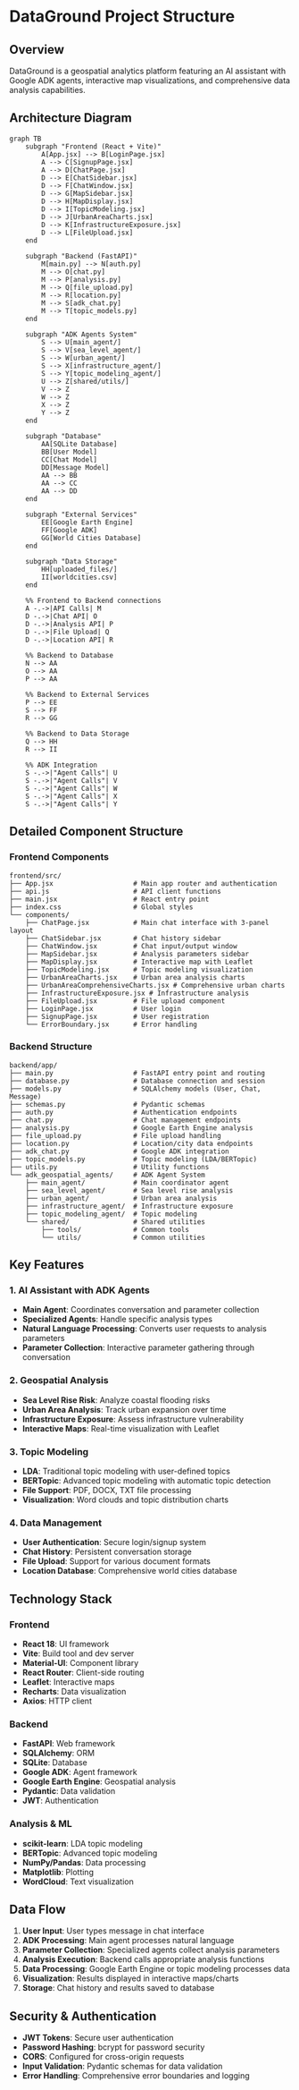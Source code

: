 # DataGround Project Structure

## Overview
DataGround is a geospatial analytics platform featuring an AI assistant with Google ADK agents, interactive map visualizations, and comprehensive data analysis capabilities.

## Architecture Diagram

```mermaid
graph TB
    subgraph "Frontend (React + Vite)"
        A[App.jsx] --> B[LoginPage.jsx]
        A --> C[SignupPage.jsx]
        A --> D[ChatPage.jsx]
        D --> E[ChatSidebar.jsx]
        D --> F[ChatWindow.jsx]
        D --> G[MapSidebar.jsx]
        D --> H[MapDisplay.jsx]
        D --> I[TopicModeling.jsx]
        D --> J[UrbanAreaCharts.jsx]
        D --> K[InfrastructureExposure.jsx]
        D --> L[FileUpload.jsx]
    end

    subgraph "Backend (FastAPI)"
        M[main.py] --> N[auth.py]
        M --> O[chat.py]
        M --> P[analysis.py]
        M --> Q[file_upload.py]
        M --> R[location.py]
        M --> S[adk_chat.py]
        M --> T[topic_models.py]
    end

    subgraph "ADK Agents System"
        S --> U[main_agent/]
        S --> V[sea_level_agent/]
        S --> W[urban_agent/]
        S --> X[infrastructure_agent/]
        S --> Y[topic_modeling_agent/]
        U --> Z[shared/utils/]
        V --> Z
        W --> Z
        X --> Z
        Y --> Z
    end

    subgraph "Database"
        AA[SQLite Database]
        BB[User Model]
        CC[Chat Model]
        DD[Message Model]
        AA --> BB
        AA --> CC
        AA --> DD
    end

    subgraph "External Services"
        EE[Google Earth Engine]
        FF[Google ADK]
        GG[World Cities Database]
    end

    subgraph "Data Storage"
        HH[uploaded_files/]
        II[worldcities.csv]
    end

    %% Frontend to Backend connections
    A -.->|API Calls| M
    D -.->|Chat API| O
    D -.->|Analysis API| P
    D -.->|File Upload| Q
    D -.->|Location API| R

    %% Backend to Database
    N --> AA
    O --> AA
    P --> AA

    %% Backend to External Services
    P --> EE
    S --> FF
    R --> GG

    %% Backend to Data Storage
    Q --> HH
    R --> II

    %% ADK Integration
    S -.->|"Agent Calls"| U
    S -.->|"Agent Calls"| V
    S -.->|"Agent Calls"| W
    S -.->|"Agent Calls"| X
    S -.->|"Agent Calls"| Y
```

## Detailed Component Structure

### Frontend Components
```
frontend/src/
├── App.jsx                    # Main app router and authentication
├── api.js                     # API client functions
├── main.jsx                   # React entry point
├── index.css                  # Global styles
└── components/
    ├── ChatPage.jsx           # Main chat interface with 3-panel layout
    ├── ChatSidebar.jsx        # Chat history sidebar
    ├── ChatWindow.jsx         # Chat input/output window
    ├── MapSidebar.jsx         # Analysis parameters sidebar
    ├── MapDisplay.jsx         # Interactive map with Leaflet
    ├── TopicModeling.jsx      # Topic modeling visualization
    ├── UrbanAreaCharts.jsx    # Urban area analysis charts
    ├── UrbanAreaComprehensiveCharts.jsx # Comprehensive urban charts
    ├── InfrastructureExposure.jsx # Infrastructure analysis
    ├── FileUpload.jsx         # File upload component
    ├── LoginPage.jsx          # User login
    ├── SignupPage.jsx         # User registration
    └── ErrorBoundary.jsx      # Error handling
```

### Backend Structure
```
backend/app/
├── main.py                    # FastAPI entry point and routing
├── database.py                # Database connection and session
├── models.py                  # SQLAlchemy models (User, Chat, Message)
├── schemas.py                 # Pydantic schemas
├── auth.py                    # Authentication endpoints
├── chat.py                    # Chat management endpoints
├── analysis.py                # Google Earth Engine analysis
├── file_upload.py             # File upload handling
├── location.py                # Location/city data endpoints
├── adk_chat.py                # Google ADK integration
├── topic_models.py            # Topic modeling (LDA/BERTopic)
├── utils.py                   # Utility functions
└── adk_geospatial_agents/     # ADK Agent System
    ├── main_agent/            # Main coordinator agent
    ├── sea_level_agent/       # Sea level rise analysis
    ├── urban_agent/           # Urban area analysis
    ├── infrastructure_agent/  # Infrastructure exposure
    ├── topic_modeling_agent/  # Topic modeling
    └── shared/                # Shared utilities
        ├── tools/             # Common tools
        └── utils/             # Common utilities
```

## Key Features

### 1. AI Assistant with ADK Agents
- **Main Agent**: Coordinates conversation and parameter collection
- **Specialized Agents**: Handle specific analysis types
- **Natural Language Processing**: Converts user requests to analysis parameters
- **Parameter Collection**: Interactive parameter gathering through conversation

### 2. Geospatial Analysis
- **Sea Level Rise Risk**: Analyze coastal flooding risks
- **Urban Area Analysis**: Track urban expansion over time
- **Infrastructure Exposure**: Assess infrastructure vulnerability
- **Interactive Maps**: Real-time visualization with Leaflet

### 3. Topic Modeling
- **LDA**: Traditional topic modeling with user-defined topics
- **BERTopic**: Advanced topic modeling with automatic topic detection
- **File Support**: PDF, DOCX, TXT file processing
- **Visualization**: Word clouds and topic distribution charts

### 4. Data Management
- **User Authentication**: Secure login/signup system
- **Chat History**: Persistent conversation storage
- **File Upload**: Support for various document formats
- **Location Database**: Comprehensive world cities database

## Technology Stack

### Frontend
- **React 18**: UI framework
- **Vite**: Build tool and dev server
- **Material-UI**: Component library
- **React Router**: Client-side routing
- **Leaflet**: Interactive maps
- **Recharts**: Data visualization
- **Axios**: HTTP client

### Backend
- **FastAPI**: Web framework
- **SQLAlchemy**: ORM
- **SQLite**: Database
- **Google ADK**: Agent framework
- **Google Earth Engine**: Geospatial analysis
- **Pydantic**: Data validation
- **JWT**: Authentication

### Analysis & ML
- **scikit-learn**: LDA topic modeling
- **BERTopic**: Advanced topic modeling
- **NumPy/Pandas**: Data processing
- **Matplotlib**: Plotting
- **WordCloud**: Text visualization

## Data Flow

1. **User Input**: User types message in chat interface
2. **ADK Processing**: Main agent processes natural language
3. **Parameter Collection**: Specialized agents collect analysis parameters
4. **Analysis Execution**: Backend calls appropriate analysis functions
5. **Data Processing**: Google Earth Engine or topic modeling processes data
6. **Visualization**: Results displayed in interactive maps/charts
7. **Storage**: Chat history and results saved to database

## Security & Authentication

- **JWT Tokens**: Secure user authentication
- **Password Hashing**: bcrypt for password security
- **CORS**: Configured for cross-origin requests
- **Input Validation**: Pydantic schemas for data validation
- **Error Handling**: Comprehensive error boundaries and logging
